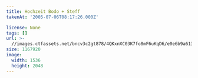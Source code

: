 ```yaml
---
title: Hochzeit Bodo + Steff
takenAt: '2005-07-06T08:17:26.000Z'

license: None
tags: []
url: >-
  //images.ctfassets.net/bncv3c2gt878/4QKxnXC03K7fo8mF6uKqD6/e0e6b9a613288d288007219d8e904c37/hochzeit-bodo--steff_4560374370_o
size: 1167920
image:
  width: 1536
  height: 2048
---
```

